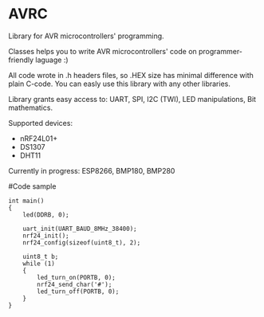 # AVRC

Library for AVR microcontrollers' programming.

Classes helps you to write AVR microcontrollers' code on programmer-friendly laguage :)

All code wrote in .h headers files, so .HEX size has minimal difference with plain C-code. You can easly use this library with any other libraries.

Library grants easy access to: UART, SPI, I2C (TWI), LED manipulations, Bit mathematics.

Supported devices:
- nRF24L01+
- DS1307
- DHT11

Currently in progress: ESP8266, BMP180, BMP280
	

#Code sample

	int main()
	{
		led(DDRB, 0);
	
		uart_init(UART_BAUD_8MHz_38400);
		nrf24_init();
		nrf24_config(sizeof(uint8_t), 2);
	
		uint8_t b;
		while (1)
		{
			led_turn_on(PORTB, 0);
			nrf24_send_char('#');
			led_turn_off(PORTB, 0);
		}
	}

